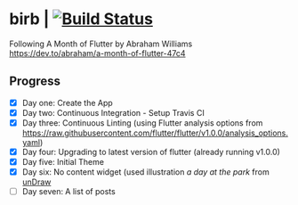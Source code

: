 # birb | [![Build Status](https://travis-ci.org/aelgasser/my-birb.svg?branch=master)](https://travis-ci.org/aelgasser/my-birb)

Following A Month of Flutter by Abraham Williams  
https://dev.to/abraham/a-month-of-flutter-47c4

## Progress

* [x] Day one: Create the App
* [x] Day two: Continuous Integration - Setup Travis CI
* [x] Day three: Continuous Linting (using Flutter analysis options from https://raw.githubusercontent.com/flutter/flutter/v1.0.0/analysis_options.yaml)
* [x] Day four: Upgrading to latest version of flutter (already running v1.0.0)
* [x] Day five: Initial Theme
* [x] Day six: No content widget (used illustration _a day at the park_ from [unDraw](https://undraw.co)
* [ ] Day seven: A list of posts